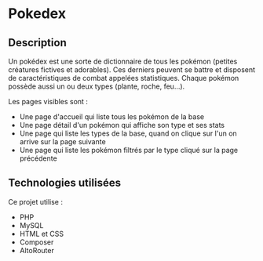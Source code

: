 # Pokedex

## Description

Un pokédex est une sorte de dictionnaire de tous les pokémon (petites créatures fictives et adorables). Ces derniers peuvent se battre
et disposent de caractéristiques de combat appelées statistiques. Chaque pokémon possède aussi un ou deux types (plante, roche, feu...).

Les pages visibles sont :

- Une page d'accueil qui liste tous les pokémon de la base
- Une page détail d'un pokémon qui affiche son type et ses stats
- Une page qui liste les types de la base, quand on clique sur l'un on arrive sur la page suivante
- Une page qui liste les pokémon filtrés par le type cliqué sur la page précédente

## Technologies utilisées

Ce projet utilise :

- PHP
- MySQL
- HTML et CSS
- Composer
- AltoRouter
  